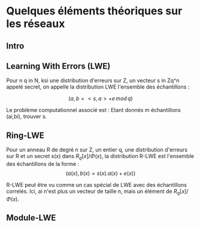 # Quelques éléments théoriques sur les réseaux

## Intro


## Learning With Errors (LWE)


Pour n q in N, ksi une distribution d'erreurs sur Z, un vecteur s in Zq^n appelé secret, on appelle la distribution LWE l'ensemble des échantillons :

$$(a, b = <s,a> + e \, mod \, q)$$

Le problème computationnel associé est :
    Etant donnés m échantillons (ai,bi), trouver s.


## Ring-LWE


Pour un anneau R de degré n sur Z, un entier q, une distribution d'erreurs sur R et un secret s(x) dans $R_q[x]/\Phi(x)$, la distribution R-LWE est l'ensemble des
échantillons de la forme :
$$(a(x), b(x) = s(x).a(x) + e(x))$$

R-LWE peut être vu comme un cas spécial de LWE avec des échantillons correlés. Ici, ai n'est plus un vecteur de taille n, mais un élément de $R_q[x]/\Phi(x)$.


## Module-LWE




